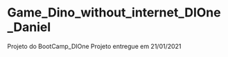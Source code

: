 # Game_Dino_without_internet_DIOne_Daniel
 Projeto do BootCamp_DIOne
 Projeto entregue em 21/01/2021
